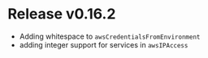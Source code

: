 # Release v0.16.2

- Adding whitespace to `awsCredentialsFromEnvironment`
- adding integer support for services in `awsIPAccess`
